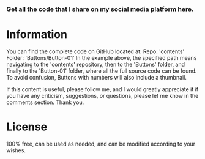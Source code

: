 ### Get all the code that I share on my social media platform here.

# Information
You can find the complete code on GitHub located at:
Repo: 'contents'
Folder: 'Buttons/Button-01'
In the example above, the specified path means navigating to the 'contents' repository, then to the 'Buttons' folder, and finally to the 'Button-01' folder, where all the full source code can be found. To avoid confusion, Buttons with numbers will also include a thumbnail.

If this content is useful, please follow me, and I would greatly appreciate it if you have any criticism, suggestions, or questions, please let me know in the comments section. Thank you.

# License
100% free, can be used as needed, and can be modified according to your wishes.
